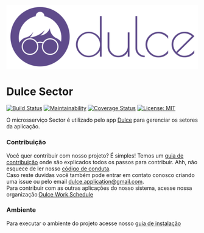 [<img src="docs/DulceHorizontal.svg" width="1300" title="">](https://dulce-work-schedule.github.io/)
# Dulce Sector

[![Build Status](https://travis-ci.org/Dulce-Work-Schedule/2018.1-Dulce_Sector.svg?branch=master)](https://travis-ci.org/Dulce-Work-Schedule/2018.1-Dulce_Sector)
[![Maintainability](https://api.codeclimate.com/v1/badges/e5176d0dc9afe430eece/maintainability)](https://codeclimate.com/github/Dulce-Work-Schedule/2018.1-Dulce_Sector/maintainability)
[![Coverage Status](https://coveralls.io/repos/github/Dulce-Work-Schedule/2018.1-Dulce_Sector/badge.svg?branch=)](https://coveralls.io/github/Dulce-Work-Schedule/2018.1-Dulce_Sector?branch=)
[![License: MIT](https://img.shields.io/badge/License-MIT-yellow.svg)](https://opensource.org/licenses/MIT)

O microsserviço Sector é utilizado pelo app [Dulce](https://dulce-work-schedule.github.io/2018.1-Dulce_App/) para gerenciar os setores da aplicação.

### Contribuição
Você quer contribuir com nosso projeto? É simples! Temos um [guia de contribuição](CONTRIBUTING.md) onde são explicados todos os passos para contribuir. Ahh, não esquece de ler nosso [código de conduta](CODE_OF_CONDUCT.md).   
Caso reste duvidas você também pode entrar em contato conosco criando uma issue ou pelo email dulce.application@gmail.com.  
Para contribuir com as outras aplicações do nosso sistema, acesse nossa organização:[Dulce Work Schedule](https://github.com/Dulce-Work-Schedule)

### Ambiente

Para executar o ambiente do projeto acesse nosso [guia de instalação](guia_de_instalacao.md)
